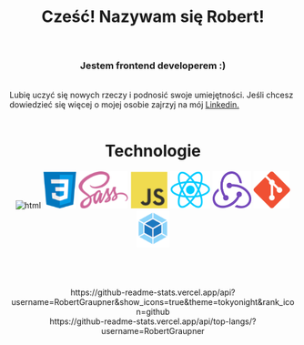 
<!--
**RobertGraupner/RobertGraupner** is a ✨ _special_ ✨ repository because its `README.md` (this file) appears on your GitHub profile.

Here are some ideas to get you started:

- 🔭 I’m currently working on ...
- 🌱 I’m currently learning ...
- 👯 I’m looking to collaborate on ...
- 🤔 I’m looking for help with ...
- 💬 Ask me about ...
- 📫 How to reach me: ...
- 😄 Pronouns: ...
- ⚡ Fun fact: ...
-->

<h1 align="center">Cześć! Nazywam się Robert! </h1>
<br />
<h3 align="center">Jestem frontend developerem :) </h3>
<br />
Lubię uczyć się nowych rzeczy i podnosić swoje umiejętności. Jeśli chcesz dowiedzieć się więcej o mojej osobie zajrzyj na mój <a href="https://www.linkedin.com/in/robertgraupner/">Linkedin.</a>

<br /> 
<br />
<h1 align="center">Technologie </h1>
<div align="center">
<img height="65px" alt="html" src="https://raw.github.com/RobertGraupner/RobertGraupner/main/Logo/html.png" />
<img height="65px" alt="css" src="https://raw.githubusercontent.com/RobertGraupner/RobertGraupner/main/Logo/css3.png" />
<img height="65px" alt="saas" src="https://raw.githubusercontent.com/RobertGraupner/RobertGraupner/main/Logo/saas.png " />
<img height="65px" alt="js" src="https://raw.githubusercontent.com/RobertGraupner/RobertGraupner/main/Logo/js.png" />
<img height="65px" alt="react" src="https://raw.githubusercontent.com/RobertGraupner/RobertGraupner/main/Logo/react.png" />
<img height="65px" alt="redux" src="https://raw.githubusercontent.com/RobertGraupner/RobertGraupner/main/Logo/redux.png" />
<img height="65px" alt="git" src="https://raw.githubusercontent.com/RobertGraupner/RobertGraupner/main/Logo/git.png" />
<img height="65px" alt="webpak" src="https://raw.githubusercontent.com/RobertGraupner/RobertGraupner/main/Logo/webpak.png" />
</div>
<br /> 
<br /> 
<br />
<br />
<div align="center">
  https://github-readme-stats.vercel.app/api?username=RobertGraupner&show_icons=true&theme=tokyonight&rank_icon=github
  <br />
  https://github-readme-stats.vercel.app/api/top-langs/?username=RobertGraupner
</div>

